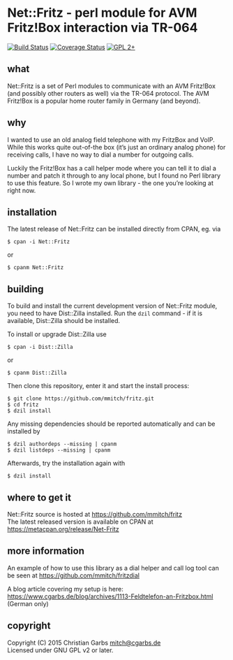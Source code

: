 Net::Fritz - perl module for AVM Fritz!Box interaction via TR-064
=================================================================

[![Build Status](https://travis-ci.org/mmitch/fritz.svg?branch=master)](https://travis-ci.org/mmitch/fritz)
[![Coverage Status](https://codecov.io/github/mmitch/fritz/coverage.svg?branch=master)](https://codecov.io/github/mmitch/fritz?branch=master)
[![GPL 2+](https://img.shields.io/badge/license-GPL%202%2B-blue.svg)](http://www.gnu.org/licenses/gpl-2.0-standalone.html)


what
----

Net::Fritz is a set of Perl modules to communicate with an AVM
Fritz!Box (and possibly other routers as well) via the TR-064
protocol.  The AVM Fritz!Box is a popular home router family in
Germany (and beyond).


why
---

I wanted to use an old analog field telephone with my FritzBox and
VoIP.  While this works quite out-of-the box (it’s just an ordinary
analog phone) for receiving calls, I have no way to dial a number for
outgoing calls.

Luckily the Fritz!Box has a call helper mode where you can tell it to
dial a number and patch it through to any local phone, but I found no
Perl library to use this feature.  So I wrote my own library - the one
you’re looking at right now.


installation
------------

The latest release of Net::Fritz can be installed directly from CPAN,
eg. via

    $ cpan -i Net::Fritz

or

    $ cpanm Net::Fritz


building
--------

To build and install the current development version of Net::Fritz
module, you need to have Dist::Zilla installed.  Run the ``dzil``
command - if it is available, Dist::Zilla should be installed.

To install or upgrade Dist::Zilla use

    $ cpan -i Dist::Zilla

or

    $ cpanm Dist::Zilla

Then clone this repository, enter it and start the install process:

    $ git clone https://github.com/mmitch/fritz.git
	$ cd fritz
    $ dzil install

Any missing dependencies should be reported automatically and can be
installed by

    $ dzil authordeps --missing | cpanm
	$ dzil listdeps --missing | cpanm

Afterwards, try the installation again with

    $ dzil install


where to get it
---------------

Net::Fritz source is hosted at https://github.com/mmitch/fritz  
The latest released version is available on CPAN at
https://metacpan.org/release/Net-Fritz


more information
----------------

An example of how to use this library as a dial helper and call log
tool can be seen at https://github.com/mmitch/fritzdial

A blog article covering my setup is here:
https://www.cgarbs.de/blog/archives/1113-Feldtelefon-an-Fritzbox.html (German only)


copyright
---------

Copyright (C) 2015  Christian Garbs <mitch@cgarbs.de>  
Licensed under GNU GPL v2 or later.
